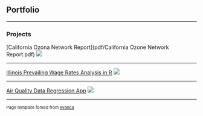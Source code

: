 ## Portfolio

---

### Projects 

[California Ozona Network Report](pdf/California Ozone Network Report.pdf)
<img src="images/dummy_thumbnail.jpg?raw=true"/>

---
[Illinois Prevailing Wage Rates Analysis in R](pdf/Project-1.pdf)
<img src="images/dummy_thumbnail.jpg?raw=true"/>

---
[Air Quality Data Regression App](https://cmorgan19.shinyapps.io/lab3/)
<img src="images/dummy_thumbnail.jpg?raw=true"/>





---
<p style="font-size:11px">Page template forked from <a href="https://github.com/evanca/quick-portfolio">evanca</a></p>
<!-- Remove above link if you don't want to attibute -->
